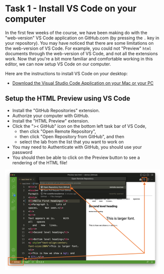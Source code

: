 # Task 1 - Install VS Code on your computer

In the first few weeks of the course, we have been making do with the "web-version" VS Code application on GitHub.com (by pressing the `.` key in your repository).
You may have noticed that there are some limitations on the web-version of VS Code.
For example, you could not "Preview" `html` documents through the web-version of VS Code, and not all the extensions work.
Now that you're a bit more familiar and comfortable working in this editor, we can now setup VS Code on our computer.

Here are the instructions to install VS Code on your desktop:

- [Download the Visual Studio Code Application on your Mac or your PC](https://code.visualstudio.com/download)

## Setup the HTML Preview using VS Code

- Install the "GitHub Repositories" extension.
- Authorize your computer with GitHub.
- Install the "HTML Preview" extension.
- Click the ">< GitHub" icon on the bottom left task bar of VS Code, 
    - then click "Open Remote Repository", 
    - then click "Open Repository from GitHub", and then
    - select the lab from the list that you want to work on
- You may need to Authenticate with GitHub, you should use your password
- You should then be able to click on the Preview button to see a rendering of the HTML file!

![](images/html_preview.png)